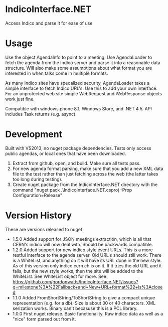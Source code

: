 IndicoInterface.NET
===================

Access Indico and parse it for ease of use

Usage
=====

Use the object AgendaInfo to point to a meeting. Use AgendaLoader to fetch the agenda from the Indico server
and parse it into a reasonable data structure. Will also make some assumptions about what format you are interested
in when talks come in multiple formats.

As many Indico sites have specalized security, AgendaLoader takes a simple interface to fetch Indico URL's.
Use this to add your own interface. For an unprotected web site simple WebRequest and WebResponse objects work
just fine.

Compatible with windows phone 8.1, Windows Store, and .NET 4.5. API includes Task returns (e.g. async).

Development
===========

Built with VS2013, no nuget package dependencies. Tests only access public agendas, or local ones that have been
downloaded.

1. Extract from github, open, and build. Make sure all tests pass.
2. For new agenda format parsing, make sure that you add a new XML data file to the test rather than just fetching
   across the web (the latter takes too long during testing).
3. Create nuget package from the IndicoInterface.NET directory with the command
   "nuget pack .\IndicoInterface.NET.csproj -Prop Configuration=Release"

Version History
===============
These are versions released to nuget

* 1.5.0 Added support for JSON meetings extraction, which is all that CERN's indico will now deal with. Should
        be backwards compatible.
* 1.2.0   Added support for new indico style event URLs. This is a more restful interface to the agenda server.
        Old URL's should still work. There is a WhiteList, and anything on it will have its URL done in the new
		style. As of this version only indico.cern.ch is on it. If it tries the old URL and it fails, but the new
		style works, then the site will be added to the WhiteList. See WhiteList object for more.
		See: https://github.com/gordonwatts/IndicoInterface.NET/issues?q=milestone%3A%22Fallback+and+New+URL+format%22+is%3Aclosed
* 1.1.0   Added FromShortString/ToShortString to give a compact unique representation (e.g. for a db). Size is about
        30 or 40 characters.
		XML serization works. Binary can't becasuse this is a PCL library.
* 1.0.0	First nuget release. Basic functionality. Raw indico data as well as a "nice" form parsed out from it.

